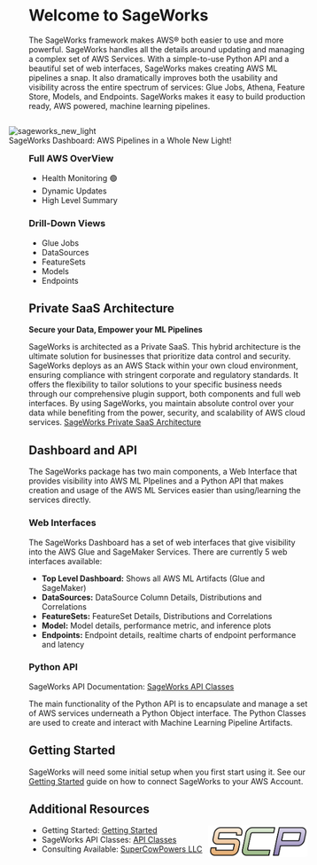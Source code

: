 # Welcome to SageWorks
The SageWorks framework makes AWS® both easier to use and more powerful. SageWorks handles all the details around updating and managing a complex set of AWS Services. With a simple-to-use Python API and a beautiful set of web interfaces, SageWorks makes creating AWS ML pipelines a snap. It also dramatically improves both the usability and visibility across the entire spectrum of services: Glue Jobs, Athena, Feature Store, Models, and Endpoints. SageWorks makes it easy to build production ready, AWS powered, machine learning pipelines.

<figure style="float: right; width: 500px;">
<img alt="sageworks_new_light" src="https://github.com/SuperCowPowers/sageworks/assets/4806709/5f8b32a2-ed72-45f2-bd96-91b7bbbccff4">
<figcaption>SageWorks Dashboard: AWS Pipelines in a Whole New Light!</figcaption>
</figure>

### Full AWS OverView
- Health Monitoring 🟢
- Dynamic Updates
- High Level Summary

### Drill-Down Views
- Glue Jobs
- DataSources
- FeatureSets
- Models
- Endpoints

## Private SaaS Architecture
**Secure your Data, Empower your ML Pipelines**

SageWorks is architected as a Private SaaS. This hybrid architecture is the ultimate solution for businesses that prioritize data control and security. SageWorks deploys as an AWS Stack within your own cloud environment, ensuring compliance with stringent corporate and regulatory standards. It offers the flexibility to tailor solutions to your specific business needs through our comprehensive plugin support, both components and full web interfaces. By using SageWorks, you maintain absolute control over your data while benefiting from the power, security, and scalability of AWS cloud services. [SageWorks Private SaaS Architecture](https://docs.google.com/presentation/d/1f_1gmE4-UAeUDDsoNdzK_d_MxALFXIkxORZwbJBjPq4/edit?usp=sharing)

## Dashboard and API

The SageWorks package has two main components, a Web Interface that provides visibility into AWS ML PIpelines and a Python API that makes creation and usage of the AWS ML Services easier than using/learning the services directly.

### Web Interfaces
The SageWorks Dashboard has a set of web interfaces that give visibility into the AWS Glue and SageMaker Services. There are currently 5 web interfaces available:


- **Top Level Dashboard:** Shows all AWS ML Artifacts (Glue and SageMaker)
- **DataSources:** DataSource Column Details, Distributions and Correlations
- **FeatureSets:** FeatureSet Details, Distributions and Correlations
- **Model:** Model details, performance metric, and inference plots
- **Endpoints:** Endpoint details, realtime charts of endpoint performance and latency

### Python API
SageWorks API Documentation: [SageWorks API Classes](api_classes/overview.md) 

The main functionality of the Python API is to encapsulate and manage a set of AWS services underneath a Python Object interface. The Python Classes are used to create and interact with Machine Learning Pipeline Artifacts.

## Getting Started
SageWorks will need some initial setup when you first start using it. See our [Getting Started](getting_started/getting_started.md) guide on how to connect SageWorks to your AWS Account.


## Additional Resources

<img align="right" src="images/scp.png" width="180">

- Getting Started: [Getting Started](getting_started/getting_started.md) 
- SageWorks API Classes: [API Classes](api_classes/overview.md)
- Consulting Available: [SuperCowPowers LLC](https://www.supercowpowers.com)
